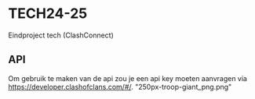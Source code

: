 # TECH24-25
 Eindproject tech (ClashConnect)

## API
Om gebruik te maken van de api zou je een api key moeten aanvragen via https://developer.clashofclans.com/#/.
"250px-troop-giant_png.png"
